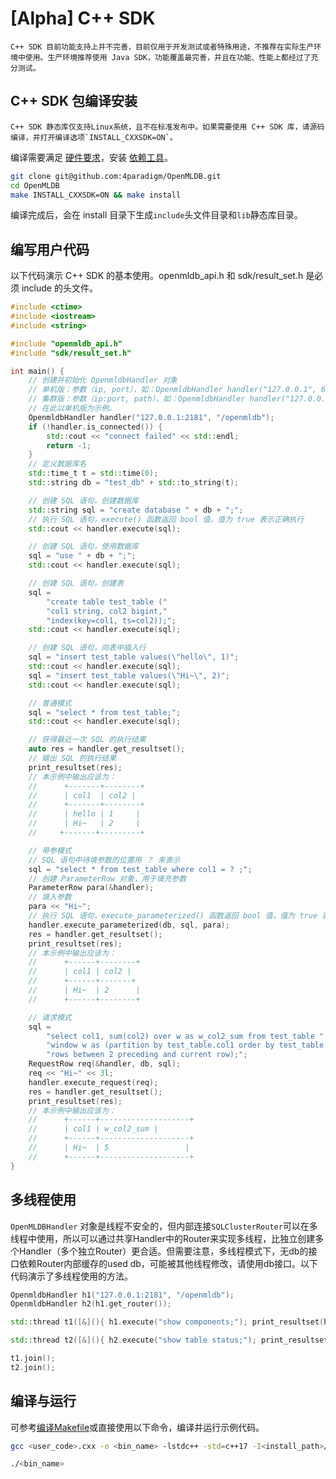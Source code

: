 # [Alpha] C++ SDK

```{warning}
C++ SDK 目前功能支持上并不完善，目前仅用于开发测试或者特殊用途，不推荐在实际生产环境中使用。生产环境推荐使用 Java SDK，功能覆盖最完善，并且在功能、性能上都经过了充分测试。
```

## C++ SDK 包编译安装

```{warning}
C++ SDK 静态库仅支持Linux系统，且不在标准发布中。如果需要使用 C++ SDK 库，请源码编译，并打开编译选项`INSTALL_CXXSDK=ON`。
```
编译需要满足 [硬件要求](../../deploy/compile.md#硬件要求)，安装 [依赖工具](../../deploy/compile.md#依赖工具)。

```bash
git clone git@github.com:4paradigm/OpenMLDB.git
cd OpenMLDB
make INSTALL_CXXSDK=ON && make install
```
编译完成后，会在 install 目录下生成`include`头文件目录和`lib`静态库目录。

## 编写用户代码

以下代码演示 C++ SDK 的基本使用。openmldb_api.h 和 sdk/result_set.h 是必须 include 的头文件。

```c++
#include <ctime>
#include <iostream>
#include <string>

#include "openmldb_api.h"
#include "sdk/result_set.h"

int main() {
    // 创建并初始化 OpenmldbHandler 对象
    // 单机版：参数（ip, port），如：OpenmldbHandler handler("127.0.0.1", 6527)；
    // 集群版：参数（ip:port, path），如：OpenmldbHandler handler("127.0.0.1:2181", "/openmldb")；
    // 在此以单机版为示例。
    OpenmldbHandler handler("127.0.0.1:2181", "/openmldb");
    if (!handler.is_connected()) {
        std::cout << "connect failed" << std::endl;
        return -1;
    }
    // 定义数据库名
    std::time_t t = std::time(0);
    std::string db = "test_db" + std::to_string(t);

    // 创建 SQL 语句，创建数据库
    std::string sql = "create database " + db + ";";
    // 执行 SQL 语句，execute() 函数返回 bool 值，值为 true 表示正确执行
    std::cout << handler.execute(sql);

    // 创建 SQL 语句，使用数据库
    sql = "use " + db + ";";
    std::cout << handler.execute(sql);

    // 创建 SQL 语句，创建表
    sql =
        "create table test_table ("
        "col1 string, col2 bigint,"
        "index(key=col1, ts=col2));";
    std::cout << handler.execute(sql);

    // 创建 SQL 语句，向表中插入行
    sql = "insert test_table values(\"hello\", 1)";
    std::cout << handler.execute(sql);
    sql = "insert test_table values(\"Hi~\", 2)";
    std::cout << handler.execute(sql);

    // 普通模式
    sql = "select * from test_table;";
    std::cout << handler.execute(sql);

    // 获得最近一次 SQL 的执行结果
    auto res = handler.get_resultset();
    // 输出 SQL 的执行结果
    print_resultset(res);
    // 本示例中输出应该为：
    //      +-------+--------+
    //      | col1  | col2 |
    //      +-------+--------+
    //      | hello | 1     |
    //      | Hi~   | 2     |
    //     +-------+---------+

    // 带参模式
    // SQL 语句中待填参数的位置用 ？ 来表示
    sql = "select * from test_table where col1 = ? ;";
    // 创建 ParameterRow 对象，用于填充参数
    ParameterRow para(&handler);
    // 填入参数
    para << "Hi~";
    // 执行 SQL 语句，execute_parameterized() 函数返回 bool 值，值为 true 表示正确执行
    handler.execute_parameterized(db, sql, para);
    res = handler.get_resultset();
    print_resultset(res);
    // 本示例中输出应该为：
    //      +------+--------+
    //      | col1 | col2 |
    //      +------+-------+
    //      | Hi~  | 2      |
    //      +------+--------+

    // 请求模式
    sql =
        "select col1, sum(col2) over w as w_col2_sum from test_table "
        "window w as (partition by test_table.col1 order by test_table.col2 "
        "rows between 2 preceding and current row);";
    RequestRow req(&handler, db, sql);
    req << "Hi~" << 3l;
    handler.execute_request(req);
    res = handler.get_resultset();
    print_resultset(res);
    // 本示例中输出应该为：
    //      +------+--------------------+
    //      | col1 | w_col2_sum |
    //      +------+--------------------+
    //      | Hi~  | 5                 |
    //      +------+--------------------+
}
```

## 多线程使用

`OpenMLDBHandler` 对象是线程不安全的，但内部连接`SQLClusterRouter`可以在多线程中使用，所以可以通过共享Handler中的Router来实现多线程，比独立创建多个Handler（多个独立Router）更合适。但需要注意，多线程模式下，无db的接口依赖Router内部缓存的used db，可能被其他线程修改，请使用db接口。以下代码演示了多线程使用的方法。

```c++
OpenmldbHandler h1("127.0.0.1:2181", "/openmldb");
OpenmldbHandler h2(h1.get_router());

std::thread t1([&](){ h1.execute("show components;"); print_resultset(h1.get_resultset());});

std::thread t2([&](){ h2.execute("show table status;"); print_resultset(h2.get_resultset());});

t1.join();
t2.join();
```

## 编译与运行

可参考[编译Makefile](https://github.com/4paradigm/OpenMLDB/blob/main/demo/cxx_quickstart/Makefile)或直接使用以下命令，编译并运行示例代码。

```bash
gcc <user_code>.cxx -o <bin_name> -lstdc++ -std=c++17 -I<install_path>/include  -L<install_path>/lib -lopenmldbsdk -lpthread -lm -ldl -lstdc++fs

./<bin_name>
```
